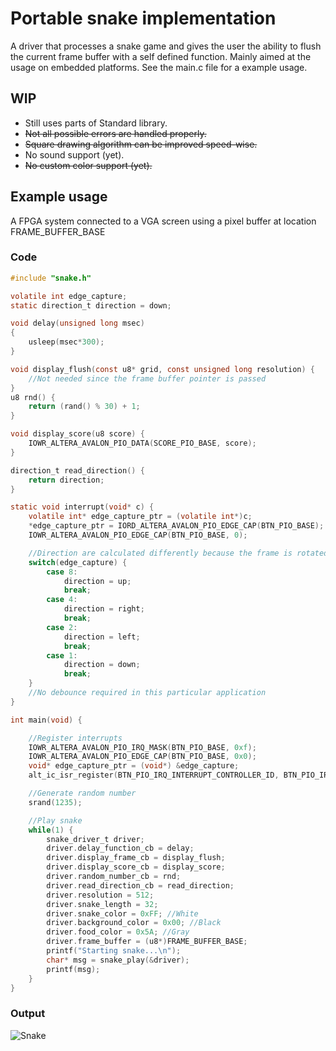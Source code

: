 # Portable snake implementation
A driver that processes a snake game and gives the user the ability to flush the current frame buffer with a self defined function. Mainly aimed at the usage on embedded platforms. See the main.c file for a example usage. 

## WIP
  - Still uses parts of Standard library.
  - ~~Not all possible errors are handled properly.~~
  - ~~Square drawing algorithm can be improved speed-wise.~~
  - No sound support (yet).
  - ~~No custom color support (yet).~~
## Example usage
A FPGA system connected to a VGA screen using a pixel buffer at location FRAME_BUFFER_BASE

### Code
```C
#include "snake.h"

volatile int edge_capture;
static direction_t direction = down;

void delay(unsigned long msec)
{
    usleep(msec*300);
}

void display_flush(const u8* grid, const unsigned long resolution) {
	//Not needed since the frame buffer pointer is passed
}
u8 rnd() {
    return (rand() % 30) + 1;
}

void display_score(u8 score) {
	IOWR_ALTERA_AVALON_PIO_DATA(SCORE_PIO_BASE, score);
}

direction_t read_direction() {
    return direction;
}

static void interrupt(void* c) {
	volatile int* edge_capture_ptr = (volatile int*)c;
	*edge_capture_ptr = IORD_ALTERA_AVALON_PIO_EDGE_CAP(BTN_PIO_BASE);
	IOWR_ALTERA_AVALON_PIO_EDGE_CAP(BTN_PIO_BASE, 0);

	//Direction are calculated differently because the frame is rotated
	switch(edge_capture) {
		case 8:
			direction = up;
			break;
		case 4:
			direction = right;
			break;
		case 2:
			direction = left;
			break;
		case 1:
			direction = down;
			break;
	}
	//No debounce required in this particular application
}

int main(void) {

	//Register interrupts
	IOWR_ALTERA_AVALON_PIO_IRQ_MASK(BTN_PIO_BASE, 0xf);
	IOWR_ALTERA_AVALON_PIO_EDGE_CAP(BTN_PIO_BASE, 0x0);
	void* edge_capture_ptr = (void*) &edge_capture;
	alt_ic_isr_register(BTN_PIO_IRQ_INTERRUPT_CONTROLLER_ID, BTN_PIO_IRQ, interrupt, edge_capture_ptr, NULL);

	//Generate random number
	srand(1235);

	//Play snake
	while(1) {
		snake_driver_t driver;
		driver.delay_function_cb = delay;
		driver.display_frame_cb = display_flush;
		driver.display_score_cb = display_score;
		driver.random_number_cb = rnd;
		driver.read_direction_cb = read_direction;
		driver.resolution = 512;
		driver.snake_length = 32;
		driver.snake_color = 0xFF; //White
		driver.background_color = 0x00; //Black
		driver.food_color = 0x5A; //Gray
		driver.frame_buffer = (u8*)FRAME_BUFFER_BASE;
		printf("Starting snake...\n");
		char* msg = snake_play(&driver);
		printf(msg);
	}
}
```
### Output

![Snake](https://i.imgur.com/IClmkOl.gif)
